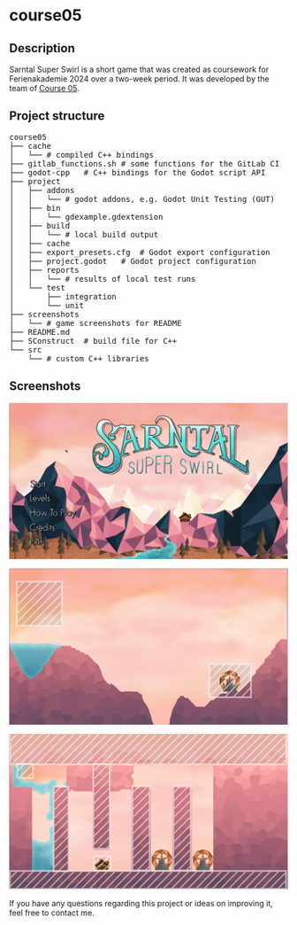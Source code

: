 # course05


## Description
Sarntal Super Swirl is a short game that was created as coursework for Ferienakademie 2024 over a two-week period. It was developed by the team of [Course 05](https://ferienakademie.de/en/2024-course-5-lets-play-simulated-physics-for-games/).

## Project structure
<pre>
course05
├── cache
│   └── # compiled C++ bindings
├── gitlab_functions.sh # some functions for the GitLab CI
├── godot-cpp   # C++ bindings for the Godot script API 
├── project
│   ├── addons
│   │   └── # godot addons, e.g. Godot Unit Testing (GUT)
│   ├── bin
│   │   └── gdexample.gdextension
│   ├── build
│   │   └── # local build output
│   ├── cache
│   ├── export_presets.cfg  # Godot export configuration
│   ├── project.godot   # Godot project configuration
│   ├── reports
│   │   └── # results of local test runs
│   └── test
│       ├── integration
│       └── unit
├── screenshots
│   └── # game screenshots for README
├── README.md
├── SConstruct  # build file for C++
└── src
    └── # custom C++ libraries
</pre>


## Screenshots
![Start Menu of Sarntal Super Swirl](screenshots/start_menu.png)

![Level 1 of Sarntal Super Swirl](screenshots/level1.png)

![Level 5 of Sarntal Super Swirl](screenshots/level5.png)

If you have any questions regarding this project or ideas on improving it, feel free to contact me.
